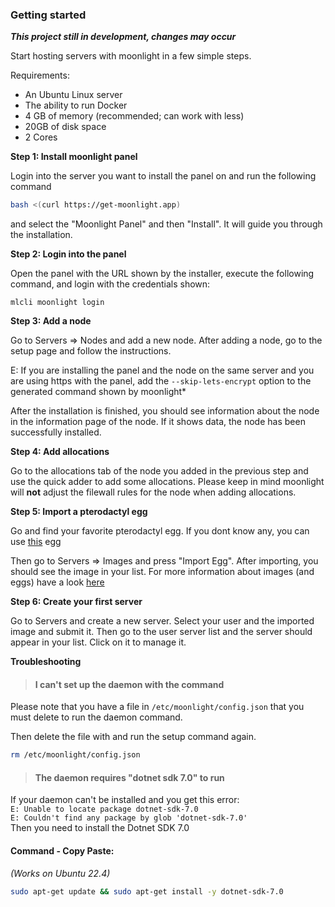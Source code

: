### Getting started
***This project still in development, changes may occur***

Start hosting servers with moonlight in a few simple steps.

Requirements:
- An Ubuntu Linux server
- The ability to run Docker
- 4 GB of memory (recommended; can work with less)
- 20GB of disk space
- 2 Cores

**Step 1: Install moonlight panel**

Login into the server you want to install the panel on and run the following command

```bash
bash <(curl https://get-moonlight.app)
```

and select the "Moonlight Panel" and then "Install". It will guide you through the installation.

**Step 2: Login into the panel**

Open the panel with the URL shown by the installer, execute the following command, and login with the credentials shown:
```
mlcli moonlight login
```

**Step 3: Add a node**

Go to Servers => Nodes and add a new node. After adding a node, go to the setup page and follow the instructions.

E: If you are installing the panel and the node on the same server and you are using https with the panel, add the `--skip-lets-encrypt` option to the generated command shown by moonlight*

After the installation is finished, you should see information about the node in the information page of the node. If it shows data, the node has been successfully installed.


**Step 4: Add allocations**

Go to the allocations tab of the node you added in the previous step and use the quick adder to add some allocations. Please keep in mind moonlight will **not** adjust the filewall rules for the node when adding allocations.

**Step 5: Import a pterodactyl egg**

Go and find your favorite pterodactyl egg. If you dont know any, you can use [this](https://github.com/parkervcp/eggs/blob/master/game_eggs/minecraft/java/purpur/egg-purpur.json) egg

Then go to Servers => Images and press "Import Egg". After importing, you should see the image in your list. For more information about images (and eggs) have a look [here](/moonlight/images)

**Step 6: Create your first server**

Go to Servers and create a new server. Select your user and the imported image and submit it. Then go to the user server list and the server should appear in your list. Click on it to manage it.


**Troubleshooting**

> #### **I can't set up the daemon with the command**

Please note that you have a file in `/etc/moonlight/config.json` that you must delete to run the daemon command.

Then delete the file with and run the setup command again.
```bash 
rm /etc/moonlight/config.json
``` 

> #### **The daemon requires "dotnet sdk 7.0" to run**

If your daemon can't be installed and you get this error:<br>
``E: Unable to locate package dotnet-sdk-7.0``<br>
``E: Couldn't find any package by glob 'dotnet-sdk-7.0'``<br>
Then you need to install the Dotnet SDK 7.0 

#### Command - Copy Paste:
*(Works on Ubuntu 22.4)*
```bash
sudo apt-get update && sudo apt-get install -y dotnet-sdk-7.0
```
